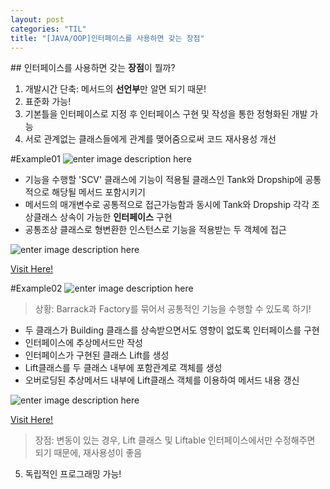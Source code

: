```yaml
---
layout: post
categories: "TIL"
title: "[JAVA/OOP]인터페이스를 사용하면 갖는 장점"
---
```




﻿## 인터페이스를 사용하면 갖는  **장점**이 뭘까?

1.  개발시간 단축: 메서드의  **선언부**만 알면 되기 때문!
2.  표준화 가능!
3. 기본틀을 인터페이스로 지정 후 인터페이스 구현 및 작성을 통한 정형화된 개발 가능
4.  서로 관계없는 클래스들에게 관계를 맺어줌으로써 코드 재사용성 개선

#Example01
![enter image description here](https://github.com/hy6219/TIL-Today-I-Learned-/blob/main/JAVA/OOP%28Object%20Oriented%20Programming/Interface/Reusable/Different_class/%EC%9D%B8%ED%84%B0%ED%8E%98%EC%9D%B4%EC%8A%A4%20%EC%8B%A4%EC%8A%B5_%EA%B3%84%EC%B8%B5%EB%8F%84.png?raw=true)
-   기능을 수행할 'SCV' 클래스에 기능이 적용될 클래스인 Tank와 Dropship에 공통적으로 해당될 메서드 포함시키기
-   메서드의 매개변수로 공통적으로 접근가능함과 동시에 Tank와 Dropship 각각 조상클래스 상속이 가능한  **인터페이스** 구현
-   공통조상 클래스로 형변환한 인스턴스로 기능을 적용받는 두 객체에 접근

![enter image description here](https://github.com/hy6219/TIL-Today-I-Learned-/blob/main/JAVA/OOP%28Object%20Oriented%20Programming/Interface/Reusable/Different_class/%EC%9D%B8%ED%84%B0%ED%8E%98%EC%9D%B4%EC%8A%A4%20%EC%8B%A4%EC%8A%B5_%EA%B3%84%EC%B8%B5%EB%8F%84-res.png?raw=true)

[Visit Here!](https://github.com/hy6219/TIL-Today-I-Learned-/tree/main/JAVA/OOP%28Object%20Oriented%20Programming/Interface/Reusable/Different_class)


#Example02
![enter image description here](https://github.com/hy6219/TIL-Today-I-Learned-/blob/main/JAVA/OOP%28Object%20Oriented%20Programming/Interface/Reusable/Same_class/%EC%9D%B8%ED%84%B0%ED%8E%98%EC%9D%B4%EC%8A%A4%20%EC%8B%A4%EC%8A%B5_%EA%B3%84%EC%B8%B5%EB%8F%842.png?raw=true)

> 상황: Barrack과 Factory를 묶어서 공통적인 기능을 수행할 수 있도록 하기!

-   두 클래스가 Building 클래스를 상속받으면서도 영향이 없도록 인터페이스를 구현
-   인터페이스에 추상메서드만 작성
-   인터페이스가 구현된 클래스 Lift를 생성
-   Lift클래스를 두 클래스 내부에 포함관계로 객체를 생성
-   오버로딩된 추상메서드 내부에 Lift클래스 객체를 이용하여 메서드 내용 갱신

![enter image description here](https://github.com/hy6219/TIL-Today-I-Learned-/blob/main/JAVA/OOP%28Object%20Oriented%20Programming/Interface/Reusable/Same_class/%EC%9D%B8%ED%84%B0%ED%8E%98%EC%9D%B4%EC%8A%A4%20%EC%8B%A4%EC%8A%B5_%EA%B3%84%EC%B8%B5%EB%8F%842-res.png?raw=true)

[Visit Here!](https://github.com/hy6219/TIL-Today-I-Learned-/tree/main/JAVA/OOP%28Object%20Oriented%20Programming/Interface/Reusable/Same_class)


> 장점: 변동이 있는 경우, Lift 클래스 및 Liftable 인터페이스에서만 수정해주면 되기 때문에, 재사용성이 좋음


5.  독립적인 프로그래밍 가능!

